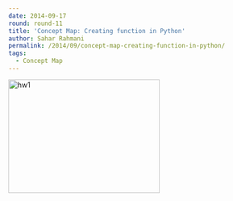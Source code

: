```yaml
---
date: 2014-09-17
round: round-11
title: 'Concept Map: Creating function in Python'
author: Sahar Rahmani
permalink: /2014/09/concept-map-creating-function-in-python/
tags:
  - Concept Map
---
```

[<img class="alignnone size-medium wp-image-8800" alt="hw1" src="http://teaching.software-carpentry.org/wp-content/uploads/2014/09/hw1-300x225.jpg" width="300" height="225" />][1]

 [1]: http://teaching.software-carpentry.org/wp-content/uploads/2014/09/hw1.jpg

